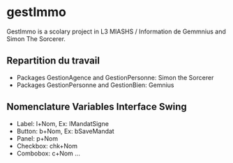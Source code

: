 # gestImmo
GestImmo is a scolary project in L3 MIASHS / Information
de Gemmnius and Simon The Sorcerer.

## Repartition du travail
- Packages GestionAgence and GestionPersonne: Simon the Sorcerer
- Packages GestionPersonne and GestionBien: Gemnius

## Nomenclature Variables Interface Swing
- Label: 	l+Nom, Ex: lMandatSigne
- Button:	b+Nom, Ex: bSaveMandat
- Panel:	p+Nom
- Checkbox: chk+Nom
- Combobox: c+Nom
...